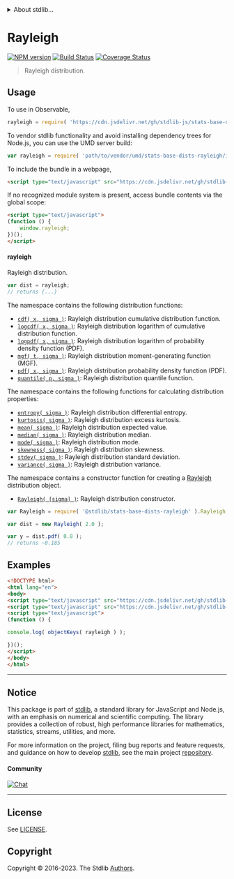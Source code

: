 <!--

@license Apache-2.0

Copyright (c) 2018 The Stdlib Authors.

Licensed under the Apache License, Version 2.0 (the "License");
you may not use this file except in compliance with the License.
You may obtain a copy of the License at

   http://www.apache.org/licenses/LICENSE-2.0

Unless required by applicable law or agreed to in writing, software
distributed under the License is distributed on an "AS IS" BASIS,
WITHOUT WARRANTIES OR CONDITIONS OF ANY KIND, either express or implied.
See the License for the specific language governing permissions and
limitations under the License.

-->


<details>
  <summary>
    About stdlib...
  </summary>
  <p>We believe in a future in which the web is a preferred environment for numerical computation. To help realize this future, we've built stdlib. stdlib is a standard library, with an emphasis on numerical and scientific computation, written in JavaScript (and C) for execution in browsers and in Node.js.</p>
  <p>The library is fully decomposable, being architected in such a way that you can swap out and mix and match APIs and functionality to cater to your exact preferences and use cases.</p>
  <p>When you use stdlib, you can be absolutely certain that you are using the most thorough, rigorous, well-written, studied, documented, tested, measured, and high-quality code out there.</p>
  <p>To join us in bringing numerical computing to the web, get started by checking us out on <a href="https://github.com/stdlib-js/stdlib">GitHub</a>, and please consider <a href="https://opencollective.com/stdlib">financially supporting stdlib</a>. We greatly appreciate your continued support!</p>
</details>

# Rayleigh

[![NPM version][npm-image]][npm-url] [![Build Status][test-image]][test-url] [![Coverage Status][coverage-image]][coverage-url] <!-- [![dependencies][dependencies-image]][dependencies-url] -->

> Rayleigh distribution.



<section class="usage">

## Usage

To use in Observable,

```javascript
rayleigh = require( 'https://cdn.jsdelivr.net/gh/stdlib-js/stats-base-dists-rayleigh@v0.1.0-umd/browser.js' )
```

To vendor stdlib functionality and avoid installing dependency trees for Node.js, you can use the UMD server build:

```javascript
var rayleigh = require( 'path/to/vendor/umd/stats-base-dists-rayleigh/index.js' )
```

To include the bundle in a webpage,

```html
<script type="text/javascript" src="https://cdn.jsdelivr.net/gh/stdlib-js/stats-base-dists-rayleigh@v0.1.0-umd/browser.js"></script>
```

If no recognized module system is present, access bundle contents via the global scope:

```html
<script type="text/javascript">
(function () {
    window.rayleigh;
})();
</script>
```

#### rayleigh

Rayleigh distribution.

```javascript
var dist = rayleigh;
// returns {...}
```

The namespace contains the following distribution functions:

<!-- <toc pattern="*+(cdf|pdf|mgf|quantile)*"> -->

<div class="namespace-toc">

-   <span class="signature">[`cdf( x, sigma )`][@stdlib/stats/base/dists/rayleigh/cdf]</span><span class="delimiter">: </span><span class="description">Rayleigh distribution cumulative distribution function.</span>
-   <span class="signature">[`logcdf( x, sigma )`][@stdlib/stats/base/dists/rayleigh/logcdf]</span><span class="delimiter">: </span><span class="description">Rayleigh distribution logarithm of cumulative distribution function.</span>
-   <span class="signature">[`logpdf( x, sigma )`][@stdlib/stats/base/dists/rayleigh/logpdf]</span><span class="delimiter">: </span><span class="description">Rayleigh distribution logarithm of probability density function (PDF).</span>
-   <span class="signature">[`mgf( t, sigma )`][@stdlib/stats/base/dists/rayleigh/mgf]</span><span class="delimiter">: </span><span class="description">Rayleigh distribution moment-generating function (MGF).</span>
-   <span class="signature">[`pdf( x, sigma )`][@stdlib/stats/base/dists/rayleigh/pdf]</span><span class="delimiter">: </span><span class="description">Rayleigh distribution probability density function (PDF).</span>
-   <span class="signature">[`quantile( p, sigma )`][@stdlib/stats/base/dists/rayleigh/quantile]</span><span class="delimiter">: </span><span class="description">Rayleigh distribution quantile function.</span>

</div>

<!-- </toc> -->

The namespace contains the following functions for calculating distribution properties:

<!-- <toc pattern="*+(entropy|kurtosis|mean|median|mode|skewness|stdev|variance)*"> -->

<div class="namespace-toc">

-   <span class="signature">[`entropy( sigma )`][@stdlib/stats/base/dists/rayleigh/entropy]</span><span class="delimiter">: </span><span class="description">Rayleigh distribution differential entropy.</span>
-   <span class="signature">[`kurtosis( sigma )`][@stdlib/stats/base/dists/rayleigh/kurtosis]</span><span class="delimiter">: </span><span class="description">Rayleigh distribution excess kurtosis.</span>
-   <span class="signature">[`mean( sigma )`][@stdlib/stats/base/dists/rayleigh/mean]</span><span class="delimiter">: </span><span class="description">Rayleigh distribution expected value.</span>
-   <span class="signature">[`median( sigma )`][@stdlib/stats/base/dists/rayleigh/median]</span><span class="delimiter">: </span><span class="description">Rayleigh distribution median.</span>
-   <span class="signature">[`mode( sigma )`][@stdlib/stats/base/dists/rayleigh/mode]</span><span class="delimiter">: </span><span class="description">Rayleigh distribution mode.</span>
-   <span class="signature">[`skewness( sigma )`][@stdlib/stats/base/dists/rayleigh/skewness]</span><span class="delimiter">: </span><span class="description">Rayleigh distribution skewness.</span>
-   <span class="signature">[`stdev( sigma )`][@stdlib/stats/base/dists/rayleigh/stdev]</span><span class="delimiter">: </span><span class="description">Rayleigh distribution standard deviation.</span>
-   <span class="signature">[`variance( sigma )`][@stdlib/stats/base/dists/rayleigh/variance]</span><span class="delimiter">: </span><span class="description">Rayleigh distribution variance.</span>

</div>

<!-- </toc> -->

The namespace contains a constructor function for creating a [Rayleigh][rayleigh-distribution] distribution object.

<!-- <toc pattern="*ctor*"> -->

<div class="namespace-toc">

-   <span class="signature">[`Rayleigh( [sigma] )`][@stdlib/stats/base/dists/rayleigh/ctor]</span><span class="delimiter">: </span><span class="description">Rayleigh distribution constructor.</span>

</div>

<!-- </toc> -->

```javascript
var Rayleigh = require( '@stdlib/stats-base-dists-rayleigh' ).Rayleigh;

var dist = new Rayleigh( 2.0 );

var y = dist.pdf( 0.8 );
// returns ~0.185
```

</section>

<!-- /.usage -->

<section class="examples">

## Examples

<!-- TODO: better examples -->

<!-- eslint no-undef: "error" -->

```html
<!DOCTYPE html>
<html lang="en">
<body>
<script type="text/javascript" src="https://cdn.jsdelivr.net/gh/stdlib-js/utils-keys@umd/browser.js"></script>
<script type="text/javascript" src="https://cdn.jsdelivr.net/gh/stdlib-js/stats-base-dists-rayleigh@v0.1.0-umd/browser.js"></script>
<script type="text/javascript">
(function () {

console.log( objectKeys( rayleigh ) );

})();
</script>
</body>
</html>
```

</section>

<!-- /.examples -->

<!-- Section for related `stdlib` packages. Do not manually edit this section, as it is automatically populated. -->

<section class="related">

</section>

<!-- /.related -->

<!-- Section for all links. Make sure to keep an empty line after the `section` element and another before the `/section` close. -->


<section class="main-repo" >

* * *

## Notice

This package is part of [stdlib][stdlib], a standard library for JavaScript and Node.js, with an emphasis on numerical and scientific computing. The library provides a collection of robust, high performance libraries for mathematics, statistics, streams, utilities, and more.

For more information on the project, filing bug reports and feature requests, and guidance on how to develop [stdlib][stdlib], see the main project [repository][stdlib].

#### Community

[![Chat][chat-image]][chat-url]

---

## License

See [LICENSE][stdlib-license].


## Copyright

Copyright &copy; 2016-2023. The Stdlib [Authors][stdlib-authors].

</section>

<!-- /.stdlib -->

<!-- Section for all links. Make sure to keep an empty line after the `section` element and another before the `/section` close. -->

<section class="links">

[npm-image]: http://img.shields.io/npm/v/@stdlib/stats-base-dists-rayleigh.svg
[npm-url]: https://npmjs.org/package/@stdlib/stats-base-dists-rayleigh

[test-image]: https://github.com/stdlib-js/stats-base-dists-rayleigh/actions/workflows/test.yml/badge.svg?branch=v0.1.0
[test-url]: https://github.com/stdlib-js/stats-base-dists-rayleigh/actions/workflows/test.yml?query=branch:v0.1.0

[coverage-image]: https://img.shields.io/codecov/c/github/stdlib-js/stats-base-dists-rayleigh/main.svg
[coverage-url]: https://codecov.io/github/stdlib-js/stats-base-dists-rayleigh?branch=main

<!--

[dependencies-image]: https://img.shields.io/david/stdlib-js/stats-base-dists-rayleigh.svg
[dependencies-url]: https://david-dm.org/stdlib-js/stats-base-dists-rayleigh/main

-->

[chat-image]: https://img.shields.io/gitter/room/stdlib-js/stdlib.svg
[chat-url]: https://app.gitter.im/#/room/#stdlib-js_stdlib:gitter.im

[stdlib]: https://github.com/stdlib-js/stdlib

[stdlib-authors]: https://github.com/stdlib-js/stdlib/graphs/contributors

[umd]: https://github.com/umdjs/umd
[es-module]: https://developer.mozilla.org/en-US/docs/Web/JavaScript/Guide/Modules

[deno-url]: https://github.com/stdlib-js/stats-base-dists-rayleigh/tree/deno
[umd-url]: https://github.com/stdlib-js/stats-base-dists-rayleigh/tree/umd
[esm-url]: https://github.com/stdlib-js/stats-base-dists-rayleigh/tree/esm
[branches-url]: https://github.com/stdlib-js/stats-base-dists-rayleigh/blob/main/branches.md

[stdlib-license]: https://raw.githubusercontent.com/stdlib-js/stats-base-dists-rayleigh/main/LICENSE

[rayleigh-distribution]: https://en.wikipedia.org/wiki/Rayleigh_distribution

<!-- <toc-links> -->

[@stdlib/stats/base/dists/rayleigh/ctor]: https://github.com/stdlib-js/stats-base-dists-rayleigh-ctor/tree/umd

[@stdlib/stats/base/dists/rayleigh/entropy]: https://github.com/stdlib-js/stats-base-dists-rayleigh-entropy/tree/umd

[@stdlib/stats/base/dists/rayleigh/kurtosis]: https://github.com/stdlib-js/stats-base-dists-rayleigh-kurtosis/tree/umd

[@stdlib/stats/base/dists/rayleigh/mean]: https://github.com/stdlib-js/stats-base-dists-rayleigh-mean/tree/umd

[@stdlib/stats/base/dists/rayleigh/median]: https://github.com/stdlib-js/stats-base-dists-rayleigh-median/tree/umd

[@stdlib/stats/base/dists/rayleigh/mode]: https://github.com/stdlib-js/stats-base-dists-rayleigh-mode/tree/umd

[@stdlib/stats/base/dists/rayleigh/skewness]: https://github.com/stdlib-js/stats-base-dists-rayleigh-skewness/tree/umd

[@stdlib/stats/base/dists/rayleigh/stdev]: https://github.com/stdlib-js/stats-base-dists-rayleigh-stdev/tree/umd

[@stdlib/stats/base/dists/rayleigh/variance]: https://github.com/stdlib-js/stats-base-dists-rayleigh-variance/tree/umd

[@stdlib/stats/base/dists/rayleigh/cdf]: https://github.com/stdlib-js/stats-base-dists-rayleigh-cdf/tree/umd

[@stdlib/stats/base/dists/rayleigh/logcdf]: https://github.com/stdlib-js/stats-base-dists-rayleigh-logcdf/tree/umd

[@stdlib/stats/base/dists/rayleigh/logpdf]: https://github.com/stdlib-js/stats-base-dists-rayleigh-logpdf/tree/umd

[@stdlib/stats/base/dists/rayleigh/mgf]: https://github.com/stdlib-js/stats-base-dists-rayleigh-mgf/tree/umd

[@stdlib/stats/base/dists/rayleigh/pdf]: https://github.com/stdlib-js/stats-base-dists-rayleigh-pdf/tree/umd

[@stdlib/stats/base/dists/rayleigh/quantile]: https://github.com/stdlib-js/stats-base-dists-rayleigh-quantile/tree/umd

<!-- </toc-links> -->

</section>

<!-- /.links -->
